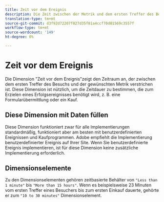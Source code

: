 ```yaml
---
title: Zeit vor dem Ereignis
description: Die Zeit zwischen der Metrik und dem ersten Treffer des Besuchs.
translation-type: tm+mt
source-git-commit: d3f92d72207f027d35f81a4ccf70d01569c3557f
workflow-type: tm+mt
source-wordcount: '149'
ht-degree: 0%

---
```



# Zeit vor dem Ereignis

Die Dimension &quot;Zeit vor dem Ereignis&quot;zeigt den Zeitraum an, der zwischen dem ersten Treffer des Besuchs und der gewünschten Metrik verstrichen ist. Diese Dimension ist nützlich, um die Zeitdauer zu bestimmen, die zum Erzielen eines Erfolgsereignisses benötigt wird, z. B. eine Formularübermittlung oder ein Kauf.

## Diese Dimension mit Daten füllen

Diese Dimension funktioniert zwar für alle Implementierungen standardmäßig, funktioniert aber am besten mit benutzerdefinierten Ereignissen und Kaufprogrammen. Adobe empfiehlt die Implementierung benutzerdefinierter Ereignis auf Ihrer Site. Wenn Sie benutzerdefinierte Ereignis implementieren, ist für diese Dimension keine zusätzliche Implementierung erforderlich.

## Dimensionselemente

Zu den Dimensionselementen gehören zeitbasierte Behälter von `"Less than 1 minute"` bis `"More than 15 hours"`. Wenn es beispielsweise 23 Minuten vom ersten Treffer eines Besuchers bis zum ersten Einkauf dauerte, gehörte er zum `"10 to 30 minutes"` Dimensionselement.
